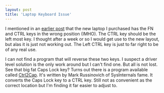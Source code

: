 ```yaml
---
layout: post  
title: 'Laptop Keyboard Issue'
---
```

I mentioned in an [earlier post](/blog/post/2007/09/25/new-notebook-new-operating-system) that the new laptop I purchased has the FN and CTRL keys in the wrong position (IMHO). The CTRL key should be the left most key. I thought after a week or so I would get use to the new layout, but alas it is just not working out. The Left CTRL key is just to far right to be of any real use.

I can not find a program that will reverse these two keys. I suspect a driver level solution is the only work around but I can't find one. But all is not lost. See that big fat Caps Lock key? Turns out there is a program available called [Ctrl2Cap](http://www.microsoft.com/technet/sysinternals/Miscellaneous/Ctrl2Cap.mspx). It's written by Mark Russinovich of SysInternals fame. It converts the Caps Lock key to a CTRL key. Still not as convenient as the correct location but I'm finding it far easier to adjust to.
